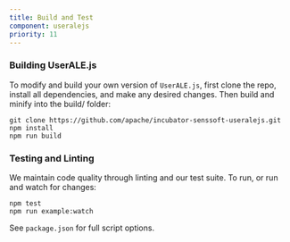 ```yaml
---
title: Build and Test
component: useralejs
priority: 11
---
```


### Building UserALE.js

To modify and build your own version of ``UserALE.js``, first clone the repo, install all dependencies, and make any desired changes. Then build and minify into the build/ folder:

  ```shell
  git clone https://github.com/apache/incubator-senssoft-useralejs.git
  npm install
  npm run build
  ```

### Testing and Linting

We maintain code quality through linting and our test suite.  To run, or run and watch for changes:

  ```shell
  npm test
  npm run example:watch
  ```

See ``package.json`` for full script options.
